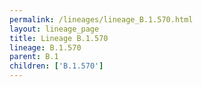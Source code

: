```yaml
---
permalink: /lineages/lineage_B.1.570.html
layout: lineage_page
title: Lineage B.1.570
lineage: B.1.570
parent: B.1
children: ['B.1.570']
---
```

